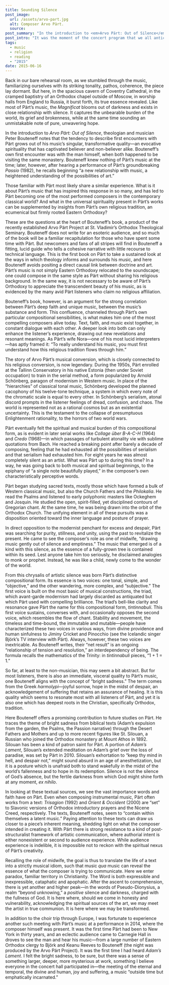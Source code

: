 ```yaml
---
title: Sounding Silence
post_image:
  url: /assets/arvo-part.jpg
  alt: Composer Arvo Pärt.
  source:
post_summary: "In the introduction to <em>Arvo Pärt: Out of Silence</em>, theologian and musician Peter Bouteneff notes that the tendency to describe first encounters with Pärt grows out of his music’s singular, transformative quality—an evocative spirituality that has captivated believer and non-believer alike."
post_intro: "It was the moment of the concert program that we all anticipated, one that would be sure to transfix the audience—the moment our college choir, each night on a trip through Europe, would sing Arvo Pärt’s radiant <em>Magnificat</em> (1989)."
tags:
  - music
  - religion
  - reading
  - "2015"
date: 2015-06-16
---
```


Back in our bare rehearsal room, as we stumbled through the music, familiarizing ourselves with its striking tonality, pathos, coherence, the piece lay dormant. But here, in the spacious cavern of Coventry Cathedral, in the cramped baptistry of an Orthodox chapel outside of Moscow, in worship halls from England to Russia, it burst forth, its true essence revealed. Like most of Pärt’s music, the _Magnificat_ blooms out of darkness and exists in close relationship with silence. It captures the unbearable burden of the world, its grief and brokenness, while at the same time sounding an unmistakable note of pure, unwavering hope.

In the introduction to _Arvo Pärt: Out of Silence_, theologian and musician Peter Bouteneff notes that the tendency to describe first encounters with Pärt grows out of his music’s singular, transformative quality—an evocative spirituality that has captivated believer and non-believer alike. Bouteneff’s own first encounter was with the man himself, when both happened to be visiting the same monastery. Bouteneff knew nothing of Pärt’s music at the time; later, however, after hearing a performance of Pärt’s groundbreaking _Passio_ (1982), he recalls beginning “a new relationship with music, a heightened understanding of the possibilities of art.”

Those familiar with Pärt most likely share a similar experience. What is it about Pärt’s music that has inspired this response in so many, and has led to Pärt becoming one of the most performed composers in the contemporary classical world? And what in the universal spirituality present in Pärt’s works can be supplemented by insights from Pärt’s own religious tradition, an ecumenical but firmly rooted Eastern Orthodoxy?

These are the questions at the heart of Bouteneff’s book, a product of the recently established Arvo Pärt Project at St. Vladimir’s Orthodox Theological Seminary. Bouteneff does not write for an esoteric audience, and so much of the book will be a familiar recapitulation for those who have spent some time with Pärt. But newcomers and fans of all stripes will find in Bouteneff a fitting, lucid guide who tells a cohesive narrative with little recourse to technical language. This is the first book on Pärt to take a sustained look at the ways in which theology informs and surrounds his music, and here Bouteneff avoids positing a direct causal link between doctrine and art. Pärt’s music is not simply Eastern Orthodoxy relocated to the soundscape; one could compose in the same style as Pärt without sharing his religious background. In the same way, it is not necessary to be aware of Pärt’s Orthodoxy to appreciate the transcendent beauty of his music, as is evidenced by the many avid Pärt listeners who claim no religious affiliation.

Bouteneff’s book, however, is an argument for the strong correlation between Pärt’s deep faith and unique music, between the music’s substance and form. This confluence, channeled through Pärt’s own particular compositional sensibilities, is what makes him one of the most compelling composers alive today. Text, faith, and music exist together, in constant dialogue with each other. A deeper look into both can only enhance the listener’s experience, drawing out new revelations and resonant meanings. As Pärt’s wife Nora—one of his most lucid interpreters—has aptly framed it: “To really understand his music, you must first understand how this religious tradition flows through him.”

The story of Arvo Pärt’s musical conversion, which is closely connected to his religious conversion, is now legendary. During the 1950s, Pärt enrolled at the Tallinn Conservatory in his native Estonia (then under Soviet occupation) to train in the serial method, a form popularized by Arnold Schönberg, paragon of modernism in Western music. In place of the “hierarchies” of classical tonal music, Schönberg developed the planned cacophony of his twelve-tone technique, a system in which every note of the chromatic scale is equal to every other. In Schönberg’s serialism, atonal discord prompts in the listener feelings of dread, confusion, and chaos. The world is represented not as a rational cosmos but as an existential uncertainty. This is the testament to the collapse of presumptuous Enlightenment rationality, to the horrors of two world wars.

Pärt eventually felt the spiritual and musical burden of this compositional form, as is evident in later serial works like _Collage über B-A-C-H_ (1964) and _Credo_ (1968)—in which passages of turbulent atonality vie with sublime quotations from Bach. He reached a breaking point after barely a decade of composing, feeling that he had exhausted all the possibilities of serialism and that serialism had exhausted him. For eight years he was almost completely silent as an artist. What was Pärt up to during this time? In a way, he was going back to both musical and spiritual beginnings, to the epiphany of “a single note beautifully played,” in the composer’s own characteristically perceptive words.

Pärt began studying sacred texts, mostly those which have formed a bulk of Western classical music, but also the Church Fathers and the _Philokalia_. He read the Psalms and listened to early polyphonic masters like Ockeghem and Josquin. He studied the open, spirit-filled, yet disciplined contours of Gregorian chant. At the same time, he was being drawn into the orbit of the Orthodox Church. The unifying element in all of these pursuits was a disposition oriented toward the inner language and posture of prayer.

In direct opposition to the modernist penchant for excess and despair, Pärt was searching for purity, stillness, and unity, using the past to revitalize the present. He came to see the composer’s role as one of midwife, “drawing music gently out of silence and emptiness.” The music that emerged is of a kind with this silence, as the essence of a fully-grown tree is contained within its seed. Lest anyone take him too seriously, he disclaimed analogies to monk or prophet. Instead, he was like a child, newly come to the wonder of the world.

From this chrysalis of artistic silence was born Pärt’s distinctive compositional form. Its essence is two voices: one tonal, simple, and “objective,” and the other wandering, more complex, and “subjective.” The first voice is built on the most basic of musical constructions, the triad, which avant-garde modernism had largely discarded as antiquated but which Pärt used with compelling brilliance. The triad’s bell-like clarity and resonance gave Pärt the name for this compositional form, _tintinnabuli_. This first voice sustains, converses with, and occasionally opposes the second voice, which resembles the flow of chant. Stability and movement, the timeless and time-bound, the immutable and mutable—people have characterized these two voices in various ways, from divine providence and human sinfulness to Jiminy Cricket and Pinocchio (see the Icelandic singer Björk’s TV interview with Pärt). Always, however, these two voices are inextricable. As Bouteneff writes, their “net result” is an ongoing “relationship of tension and resolution,” an interdependency of being. The formula recalls the mathematics of the Trinity: in _tintinnabuli_ pieces, “1 + 1 = 1.”

So far, at least to the non-musician, this may seem a bit abstract. But for most listeners, there is also an immediate, visceral quality to Pärt’s music, one Bouteneff aligns with the concept of “bright sadness.” The term comes from the Greek _harmolypi_—joyful sorrow, hope in the midst of despair, an acknowledgement of suffering that retains an assurance of healing. It is this quality which seems to resonate most with all listeners of Pärt, and yet it is also one which has deepest roots in the Christian, specifically Orthodox, tradition.

Here Bouteneff offers a promising contribution to future studies on Pärt. He traces the theme of bright sadness from biblical texts (Adam’s expulsion from the garden, the Psalms, the Passion narrative) through the Desert Fathers and Mothers and up to more recent figures like St. Silouan, a Russian who joined the Orthodox monastery at Mount Athos in 1892. Silouan has been a kind of patron saint for Pärt. A portion of _Adam’s Lament_, Silouan’s extended meditation on Adam’s grief over the loss of paradise, was set by Pärt in 2010. Silouan’s exhortation to “keep thy mind in hell, and despair not,” might sound absurd in an age of anesthetization, but it is a posture which is unafraid both to stand wakefully in the midst of the world’s fallenness and to hope in its redemption. Silence is not the silence of God’s absence, but the fertile darkness from which God might shine forth at any moment, _ex nihilo_.

In looking at these textual sources, we see the vast importance words and faith have on Pärt. Even when composing instrumental music, Pärt often works from a text: _Trisagion_ (1992) and _Orient & Occident_ (2000) are “set” to Slavonic versions of Orthodox introductory prayers and the Nicene Creed, respectively. The texts, Bouteneff notes, seem to “contain within themselves a latent music.” Paying attention to these texts can draw us closer to a piece’s inherent meaning, shedding light on what the composer intended in creating it. With Pärt there is strong resistance to a kind of post-structuralist framework of artistic communication, where authorial intent is either nonexistent or second to audience experience. While audience experience is indelible, it is impossible not to reckon with the spiritual nexus of Pärt’s creativity.

Recalling the role of midwife, the goal is thus to translate the life of a text into a strictly musical idiom, such that music _qua_ music can reveal the essence of what the composer is trying to communicate. Here we enter paradox, familiar territory in Christianity. The Word is both expressible and inexpressible, cataphatic and apophatic. After the ascent to comprehension, there is yet another and higher peak—in the words of Pseudo-Dionysius, a realm “beyond unknowing,” a _positive_ silence and darkness, charged with the fullness of God. It is here where, should we come in honesty and vulnerability, acknowledging the spiritual sources of the art, we may meet the artist in true communion. It is here where we may be transformed.

In addition to the choir trip through Europe, I was fortunate to experience another such meeting with Pärt’s music at a performance in 2014, where the composer himself was present. It was the first time Pärt had been to New York in thirty years, and an eclectic audience came to Carnegie Hall in droves to see the man and hear his music—from a large number of Eastern Orthodox clergy to Björk and Keanu Reeves to Bouteneff (the night was produced by the Arvo Pärt Project). It was the first time I had heard _Adam’s Lament_. I felt the bright sadness, to be sure, but there was a sense of something larger, deeper, more mysterious at work, something I believe everyone in the concert hall participated in—the meeting of the eternal and temporal, the divine and human, joy and suffering, a music “outside time but emphatically incarnated.”
